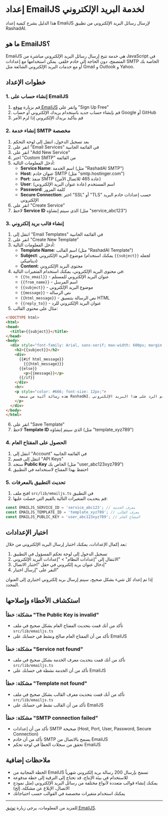 # إعداد EmailJS لخدمة البريد الإلكتروني

هذا الدليل يشرح كيفية إعداد EmailJS لإرسال رسائل البريد الإلكتروني من تطبيق RashadAI.

## ما هو EmailJS؟

EmailJS هي خدمة تتيح إرسال رسائل البريد الإلكتروني مباشرة من JavaScript في المتصفح، دون الحاجة إلى خادم خلفي. يمكن استخدامها مع إعدادات SMTP الخاصة بك أو مع خدمات البريد الإلكتروني الشائعة مثل Gmail و Outlook و Yahoo.

## خطوات الإعداد

### 1. إنشاء حساب على EmailJS

1. قم بزيارة [موقع EmailJS](https://www.emailjs.com/) وانقر على "Sign Up Free"
2. قم بإنشاء حساب جديد باستخدام بريدك الإلكتروني أو حساب Google أو GitHub
3. قم بتأكيد بريدك الإلكتروني إذا لزم الأمر

### 2. إنشاء خدمة SMTP مخصصة

1. بعد تسجيل الدخول، انتقل إلى لوحة التحكم
2. انقر على "Email Services" في القائمة الجانبية
3. انقر على "Add New Service"
4. اختر "Custom SMTP" من القائمة
5. أدخل المعلومات التالية:
   - **Service Name**: اسم الخدمة (مثل "RashadAI SMTP")
   - **Host**: عنوان خادم SMTP (مثل "smtp.hostinger.com")
   - **Port**: منفذ SMTP (عادة 465 للاتصال الآمن)
   - **User**: اسم المستخدم (عادة عنوان البريد الإلكتروني)
   - **Password**: كلمة المرور
   - **Secure Connection**: اختر "SSL" أو "TLS" حسب إعدادات خادم البريد الإلكتروني
6. انقر على "Create Service"
7. لاحظ **Service ID** الذي سيتم إنشاؤه (مثل "service_abc123")

### 3. إنشاء قالب بريد إلكتروني

1. انتقل إلى "Email Templates" في القائمة الجانبية
2. انقر على "Create New Template"
3. أدخل المعلومات التالية:
   - **Template Name**: اسم القالب (مثل "RashadAI Template")
   - **Subject**: موضوع البريد الإلكتروني (يمكنك استخدام `{{subject}}` لجعله ديناميكي)
   - **Content**: محتوى البريد الإلكتروني
4. في محتوى البريد الإلكتروني، يمكنك استخدام المتغيرات التالية:
   - `{{to_email}}` - عنوان البريد الإلكتروني للمستلم
   - `{{from_name}}` - اسم المرسل
   - `{{subject}}` - موضوع البريد الإلكتروني
   - `{{message}}` - نص الرسالة
   - `{{html_message}}` - نص الرسالة بتنسيق HTML
   - `{{reply_to}}` - عنوان البريد الإلكتروني للرد
5. مثال على محتوى القالب:
```html
<!DOCTYPE html>
<html>
<head>
  <title>{{subject}}</title>
</head>
<body>
  <div style="font-family: Arial, sans-serif; max-width: 600px; margin: 0 auto;">
    <h2>{{subject}}</h2>
    <div>
      {{#if html_message}}
        {{{html_message}}}
      {{else}}
        <p>{{message}}</p>
      {{/if}}
    </div>
    <hr>
    <p style="color: #666; font-size: 12px;">
      هذه رسالة آلية من منصة RashadAI. يرجى عدم الرد على هذا البريد الإلكتروني.
    </p>
  </div>
</body>
</html>
```
6. انقر على "Save Template"
7. لاحظ **Template ID** الذي سيتم إنشاؤه (مثل "template_xyz789")

### 4. الحصول على المفتاح العام

1. انتقل إلى "Account" في القائمة الجانبية
2. انتقل إلى قسم "API Keys"
3. ستجد **Public Key** الخاص بك (مثل "user_abc123xyz789")
4. احتفظ بهذا المفتاح لاستخدامه في التطبيق

### 5. تحديث التطبيق بالمعرفات

1. افتح ملف `src/lib/emailjs.ts` في التطبيق
2. قم بتحديث المتغيرات التالية بالقيم التي حصلت عليها:
```javascript
const EMAILJS_SERVICE_ID = 'service_abc123'; // معرف الخدمة
const EMAILJS_TEMPLATE_ID = 'template_xyz789'; // معرف القالب
const EMAILJS_PUBLIC_KEY = 'user_abc123xyz789'; // المفتاح العام
```

## اختبار الإعدادات

بعد إكمال الإعدادات، يمكنك اختبار إرسال البريد الإلكتروني من خلال:

1. تسجيل الدخول إلى لوحة تحكم المسؤول في التطبيق
2. الانتقال إلى "إعدادات النظام" > "إعدادات البريد الإلكتروني"
3. إدخال عنوان بريد إلكتروني في حقل "اختبار الاتصال"
4. النقر على "إرسال اختبار"

إذا تم إعداد كل شيء بشكل صحيح، سيتم إرسال بريد إلكتروني اختباري إلى العنوان المحدد.

## استكشاف الأخطاء وإصلاحها

### مشكلة: خطأ "The Public Key is invalid"

- تأكد من أنك قمت بتحديث المفتاح العام بشكل صحيح في ملف `src/lib/emailjs.ts`
- تأكد من أن المفتاح العام صالح ونشط في حسابك على EmailJS

### مشكلة: خطأ "Service not found"

- تأكد من أنك قمت بتحديث معرف الخدمة بشكل صحيح في ملف `src/lib/emailjs.ts`
- تأكد من أن الخدمة نشطة في حسابك على EmailJS

### مشكلة: خطأ "Template not found"

- تأكد من أنك قمت بتحديث معرف القالب بشكل صحيح في ملف `src/lib/emailjs.ts`
- تأكد من أن القالب نشط في حسابك على EmailJS

### مشكلة: خطأ "SMTP connection failed"

- تأكد من أن إعدادات SMTP صحيحة (Host, Port, User, Password, Secure Connection)
- تأكد من أن خادم SMTP يسمح بالاتصال من EmailJS
- تحقق من سجلات الخطأ في لوحة تحكم EmailJS

## ملاحظات إضافية

- الخطة المجانية من EmailJS تسمح بإرسال 200 رسالة بريد إلكتروني شهرياً
- للاستخدام في بيئة الإنتاج، قد تحتاج إلى الترقية إلى خطة مدفوعة
- يمكنك إنشاء قوالب متعددة لأنواع مختلفة من رسائل البريد الإلكتروني (مثل نموذج الاتصال، الإبلاغ عن مشكلة، إلخ)
- يمكنك استخدام متغيرات مخصصة في القوالب حسب احتياجاتك

---

للمزيد من المعلومات، يرجى زيارة [توثيق EmailJS](https://www.emailjs.com/docs/).
